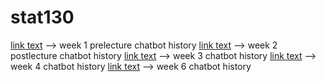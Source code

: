 # stat130
[link text](https://copilot.microsoft.com/sl/cUedsxrCg4i) --> week 1 prelecture chatbot history
[link text](https://copilot.microsoft.com/sl/gEyoQ3lZLFY) --> week 2 postlecture chatbot history
[link text](https://chatgpt.com/share/66f61543-d5c8-8012-ab32-5cb47219e4f0) --> week 3 chatbot history
[link text](https://chatgpt.com/share/66ff2993-7ebc-8012-8080-bbeab93c17d7) --> week 4 chatbot history
[link text](https://chatgpt.com/share/67217f6d-13ac-8002-87cc-01e65db71660) --> week 6 chatbot history
